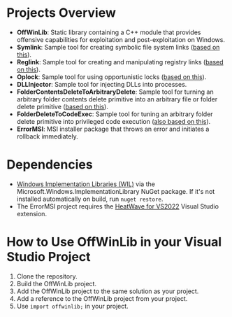 # Projects Overview
- **OffWinLib**: Static library containing a C++ module that provides offensive capabilities for exploitation and post-exploitation on Windows.
- **Symlink**: Sample tool for creating symbolic file system links ([based on this](https://github.com/googleprojectzero/symboliclink-testing-tools/tree/main/CreateSymlink)).
- **Reglink**: Sample tool for creating and manipulating registry links ([based on this](https://github.com/googleprojectzero/symboliclink-testing-tools/tree/main/CreateRegSymlink)).
- **Oplock**: Sample tool for using opportunistic locks ([based on this](https://github.com/googleprojectzero/symboliclink-testing-tools/tree/main/SetOpLock)).
- **DLLInjector**: Sample tool for injecting DLLs into processes.
- **FolderContentsDeleteToArbitraryDelete**: Sample tool for turning an arbitrary folder contents delete primitive into an arbitrary file or folder delete primitive ([based on this](https://www.zerodayinitiative.com/blog/2022/3/16/abusing-arbitrary-file-deletes-to-escalate-privilege-and-other-great-tricks)).
- **FolderDeleteToCodeExec**: Sample tool for tuning an arbitrary folder delete primitive into privileged code execution ([also based on this](https://www.zerodayinitiative.com/blog/2022/3/16/abusing-arbitrary-file-deletes-to-escalate-privilege-and-other-great-tricks)).
- **ErrorMSI**: MSI installer package that throws an error and initiates a rollback immediately.

# Dependencies
- [Windows Implementation Libraries (WIL)](https://github.com/microsoft/wil) via the Microsoft.Windows.ImplementationLibrary NuGet package. If it's not installed automatically on build, run `nuget restore`.
- The ErrorMSI project requires the [HeatWave for VS2022](https://marketplace.visualstudio.com/items?itemName=FireGiant.FireGiantHeatWaveDev17) Visual Studio extension.

# How to Use OffWinLib in your Visual Studio Project
1. Clone the repository.
2. Build the OffWinLib project.
3. Add the OffWinLib project to the same solution as your project.
4. Add a reference to the OffWinLib project from your project.
5. Use `import offwinlib;` in your project.
